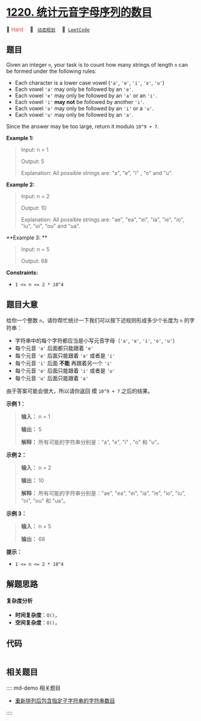 # [1220. 统计元音字母序列的数目](https://leetcode.com/problems/count-vowels-permutation)

🔴 <font color=#ff334b>Hard</font>&emsp; 🔖&ensp; [`动态规划`](/leetcode/outline/tag/dynamic-programming.md)&emsp; 🔗&ensp;[`LeetCode`](https://leetcode.com/problems/count-vowels-permutation)


## 题目

Given an integer `n`, your task is to count how many strings of length `n` can
be formed under the following rules:

  * Each character is a lower case vowel (`'a'`, `'e'`, `'i'`, `'o'`, `'u'`)
  * Each vowel `'a'` may only be followed by an `'e'`.
  * Each vowel `'e'` may only be followed by an `'a'` or an `'i'`.
  * Each vowel `'i'` **may not** be followed by another `'i'`.
  * Each vowel `'o'` may only be followed by an `'i'` or a `'u'`.
  * Each vowel `'u'` may only be followed by an `'a'`.

Since the answer may be too large, return it modulo `10^9 + 7`.



**Example 1:**

> Input: n = 1
> 
> Output: 5
> 
> Explanation: All possible strings are: "a", "e", "i" , "o" and "u".

**Example 2:**

> Input: n = 2
> 
> Output: 10
> 
> Explanation: All possible strings are: "ae", "ea", "ei", "ia", "ie", "io", "iu", "oi", "ou" and "ua".

**Example 3:  **

> Input: n = 5
> 
> Output: 68



**Constraints:**

  * `1 <= n <= 2 * 10^4`


## 题目大意

给你一个整数 `n`，请你帮忙统计一下我们可以按下述规则形成多少个长度为 `n` 的字符串：

  * 字符串中的每个字符都应当是小写元音字母（`'a'`, `'e'`, `'i'`, `'o'`, `'u'`）
  * 每个元音 `'a'` 后面都只能跟着 `'e'`
  * 每个元音 `'e'` 后面只能跟着 `'a'` 或者是 `'i'`
  * 每个元音 `'i'` 后面 **不能** 再跟着另一个 `'i'`
  * 每个元音 `'o'` 后面只能跟着 `'i'` 或者是 `'u'`
  * 每个元音 `'u'` 后面只能跟着 `'a'`

由于答案可能会很大，所以请你返回 模 `10^9 + 7` 之后的结果。



**示例 1：**

> 
> 
> 
> 
> 
> **输入：** n = 1
> 
> **输出：** 5
> 
> **解释：** 所有可能的字符串分别是："a", "e", "i" , "o" 和 "u"。
> 
> 

**示例 2：**

> 
> 
> 
> 
> 
> **输入：** n = 2
> 
> **输出：** 10
> 
> **解释：** 所有可能的字符串分别是："ae", "ea", "ei", "ia", "ie", "io", "iu", "oi", "ou" 和 "ua"。
> 
> 

**示例 3：**

> 
> 
> 
> 
> 
> **输入：** n = 5
> 
> **输出：** 68



**提示：**

  * `1 <= n <= 2 * 10^4`


## 解题思路

#### 复杂度分析

- **时间复杂度**：`O()`，
- **空间复杂度**：`O()`，

## 代码

```javascript

```

## 相关题目

:::: md-demo 相关题目
- [重新排列后包含指定子字符串的字符串数目](https://leetcode.com/problems/number-of-strings-which-can-be-rearranged-to-contain-substring)

::::

